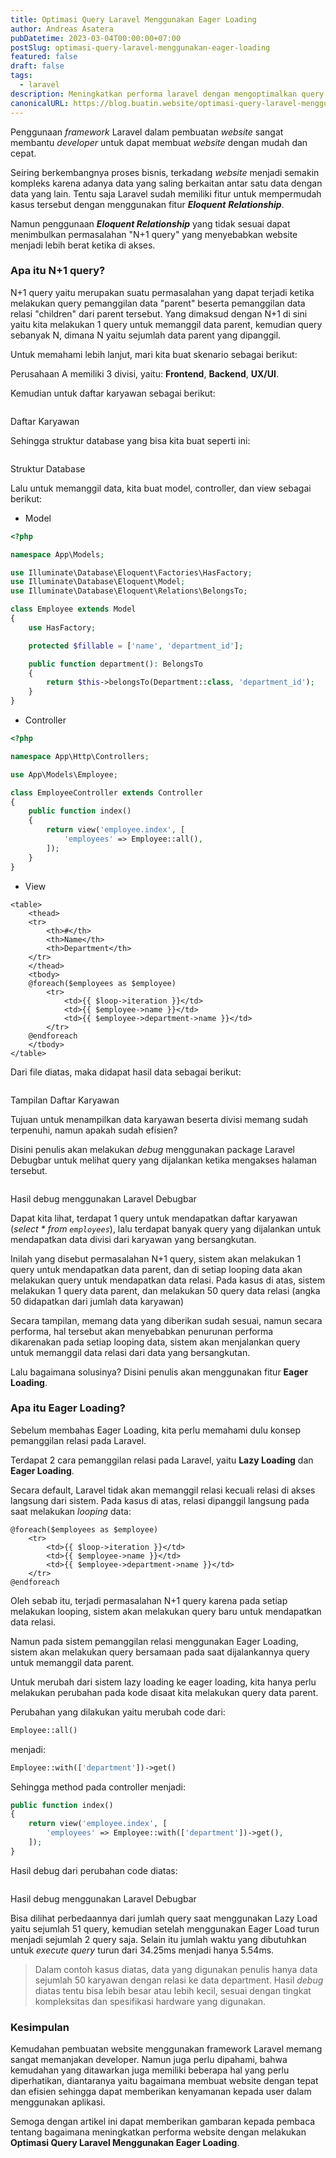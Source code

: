 ```yaml
---
title: Optimasi Query Laravel Menggunakan Eager Loading
author: Andreas Asatera
pubDatetime: 2023-03-04T00:00:00+07:00
postSlug: optimasi-query-laravel-menggunakan-eager-loading
featured: false
draft: false
tags:
  - laravel
description: Meningkatkan performa laravel dengan mengoptimalkan query menggunakan eager loading
canonicalURL: https://blog.buatin.website/optimasi-query-laravel-menggunakan-eager-loading
---
```


Penggunaan _framework_ Laravel dalam pembuatan _website_ sangat membantu _developer_ untuk dapat membuat _website_
dengan mudah dan cepat.

Seiring berkembangnya proses bisnis, terkadang _website_ menjadi semakin kompleks karena adanya data yang saling
berkaitan antar satu data dengan data yang lain. Tentu saja Laravel sudah memiliki fitur untuk mempermudah kasus
tersebut dengan menggunakan fitur **_Eloquent_** **_Relationship_**.

Namun penggunaan **_Eloquent Relationship_** yang tidak sesuai dapat menimbulkan permasalahan "N+1 query" yang
menyebabkan website menjadi lebih berat ketika di akses.

### Apa itu N+1 query?

N+1 query yaitu merupakan suatu permasalahan yang dapat terjadi ketika melakukan query pemanggilan data "parent" beserta
pemanggilan data relasi "children" dari parent tersebut. Yang dimaksud dengan N+1 di sini yaitu kita melakukan 1 query
untuk memanggil data parent, kemudian query sebanyak N, dimana N yaitu sejumlah data parent yang dipanggil.

Untuk memahami lebih lanjut, mari kita buat skenario sebagai berikut:

Perusahaan A memiliki 3 divisi, yaitu: **Frontend**, **Backend**, **UX/UI**.

Kemudian untuk daftar karyawan sebagai berikut:

<img src="/assets/content/blog/optimasi-query-laravel-menggunakan-eager-loading/1.png" class="mx-auto" alt="" />

Daftar Karyawan

Sehingga struktur database yang bisa kita buat seperti ini:

<img src="/assets/content/blog/optimasi-query-laravel-menggunakan-eager-loading/2.png" class="mx-auto" alt="" />

Struktur Database

Lalu untuk memanggil data, kita buat model, controller, dan view sebagai berikut:

- Model

```php
<?php

namespace App\Models;

use Illuminate\Database\Eloquent\Factories\HasFactory;
use Illuminate\Database\Eloquent\Model;
use Illuminate\Database\Eloquent\Relations\BelongsTo;

class Employee extends Model
{
    use HasFactory;

    protected $fillable = ['name', 'department_id'];

    public function department(): BelongsTo
    {
        return $this->belongsTo(Department::class, 'department_id');
    }
}
```

- Controller

```php
<?php

namespace App\Http\Controllers;

use App\Models\Employee;

class EmployeeController extends Controller
{
    public function index()
    {
        return view('employee.index', [
            'employees' => Employee::all(),
        ]);
    }
}
```

- View

```blade
<table>
    <thead>
    <tr>
        <th>#</th>
        <th>Name</th>
        <th>Department</th>
    </tr>
    </thead>
    <tbody>
    @foreach($employees as $employee)
        <tr>
            <td>{{ $loop->iteration }}</td>
            <td>{{ $employee->name }}</td>
            <td>{{ $employee->department->name }}</td>
        </tr>
    @endforeach
    </tbody>
</table>
```

Dari file diatas, maka didapat hasil data sebagai berikut:

<img src="/assets/content/blog/optimasi-query-laravel-menggunakan-eager-loading/3.png" class="mx-auto" alt="" />

Tampilan Daftar Karyawan

Tujuan untuk menampilkan data karyawan beserta divisi memang sudah terpenuhi, namun apakah sudah efisien?

Disini penulis akan melakukan _debug_ menggunakan package Laravel Debugbar untuk melihat query yang dijalankan ketika
mengakses halaman tersebut.

<img src="/assets/content/blog/optimasi-query-laravel-menggunakan-eager-loading/4.png" class="mx-auto" alt="" />

Hasil debug menggunakan Laravel Debugbar

Dapat kita lihat, terdapat 1 query untuk mendapatkan daftar karyawan (_select \* from `employees`_), lalu terdapat
banyak query yang dijalankan untuk mendapatkan data divisi dari karyawan yang bersangkutan.

Inilah yang disebut permasalahan N+1 query, sistem akan melakukan 1 query untuk mendapatkan data parent, dan di setiap
looping data akan melakukan query untuk mendapatkan data relasi. Pada kasus di atas, sistem melakukan 1 query data
parent, dan melakukan 50 query data relasi (angka 50 didapatkan dari jumlah data karyawan)

Secara tampilan, memang data yang diberikan sudah sesuai, namun secara performa, hal tersebut akan menyebabkan penurunan
performa dikarenakan pada setiap looping data, sistem akan menjalankan query untuk memanggil data relasi dari data yang
bersangkutan.

Lalu bagaimana solusinya? Disini penulis akan menggunakan fitur **Eager Loading**.

### Apa itu Eager Loading?

Sebelum membahas Eager Loading, kita perlu memahami dulu konsep pemanggilan relasi pada Laravel.

Terdapat 2 cara pemanggilan relasi pada Laravel, yaitu **Lazy Loading** dan **Eager Loading**.

Secara default, Laravel tidak akan memanggil relasi kecuali relasi di akses langsung dari sistem. Pada kasus di atas,
relasi dipanggil langsung pada saat melakukan _looping_ data:

```blade
@foreach($employees as $employee)
    <tr>
        <td>{{ $loop->iteration }}</td>
        <td>{{ $employee->name }}</td>
        <td>{{ $employee->department->name }}</td>
    </tr>
@endforeach
```

Oleh sebab itu, terjadi permasalahan N+1 query karena pada setiap melakukan looping, sistem akan melakukan query baru
untuk mendapatkan data relasi.

Namun pada sistem pemanggilan relasi menggunakan Eager Loading, sistem akan melakukan query bersamaan pada saat
dijalankannya query untuk memanggil data parent.

Untuk merubah dari sistem lazy loading ke eager loading, kita hanya perlu melakukan perubahan pada kode disaat kita
melakukan query data parent.

Perubahan yang dilakukan yaitu merubah code dari:

```php
Employee::all()
```

menjadi:

```php
Employee::with(['department'])->get()
```

Sehingga method pada controller menjadi:

```php
public function index()
{
    return view('employee.index', [
        'employees' => Employee::with(['department'])->get(),
    ]);
}
```

Hasil debug dari perubahan code diatas:

<img src="/assets/content/blog/optimasi-query-laravel-menggunakan-eager-loading/5.png" class="mx-auto" alt="" />

Hasil debug menggunakan Laravel Debugbar

Bisa dilihat perbedaannya dari jumlah query saat menggunakan Lazy Load yaitu sejumlah 51 query, kemudian setelah
menggunakan Eager Load turun menjadi sejumlah 2 query saja. Selain itu jumlah waktu yang dibutuhkan untuk _execute
query_ turun dari 34.25ms menjadi hanya 5.54ms.

> Dalam contoh kasus diatas, data yang digunakan penulis hanya data sejumlah 50 karyawan dengan relasi ke data
> department. Hasil _debug_ diatas tentu bisa lebih besar atau lebih kecil, sesuai dengan tingkat kompleksitas dan
> spesifikasi hardware yang digunakan.

### Kesimpulan

Kemudahan pembuatan website menggunakan framework Laravel memang sangat memanjakan developer. Namun juga perlu dipahami,
bahwa kemudahan yang ditawarkan juga memiliki beberapa hal yang perlu diperhatikan, diantaranya yaitu bagaimana membuat
website dengan tepat dan efisien sehingga dapat memberikan kenyamanan kepada user dalam menggunakan aplikasi.

Semoga dengan artikel ini dapat memberikan gambaran kepada pembaca tentang bagaimana meningkatkan performa website
dengan melakukan **Optimasi Query Laravel Menggunakan Eager Loading**.

